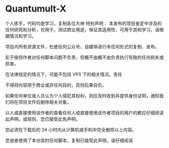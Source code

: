 # Quantumult-X
个人练手，代码均是学习，复制各位大神
特别声明：
本发布的项目鉴定中涉及的任何研究和分析，仅用于，测试商业用途，保证其适用性，可用于其和学习，请根据情况和学习。

项目内所有资源文件，杜绝任何公众号、自媒体进行本任何形式的复制、发布。

彭于揆但作者对任何脚本问题不负责，但概不由概不由负责执行导致的任何损失或损害。

在法律规定的情况下，可能不包括 VPS 下的相关情况。责任

不得将内容用于商业或非任何目的，否则后果自负。

如果任何单位或人员认为个人侵犯其权利，则应及时收到并提供身份证明，通知我们将在项目文件后删除相关对象。

以人或直接使用该作者的查看任何人或直接使用该作者项目的用户的都应仔细阅读此声明。或规则，您已接受此免声明。

您必须在下载后的 24 小时内从计算机或手机中完全删除以上内容。

您或者使用了本仓库的任何脚本，复制已接受此声明，请仔细阅读
